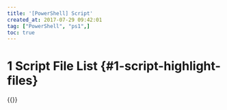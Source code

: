```yaml
---
title: '[PowerShell] Script'
created_at: 2017-07-29 09:42:01
tag: ["PowerShell", "ps1",]
toc: true
---
```


# 1 Script File List {#1-script-highlight-files}

{{<highlight-files title="ps1文件列表"  regex="^.*\.ps1$" lang="powershell">}}
